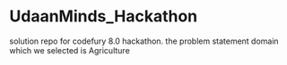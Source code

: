 # UdaanMinds_Hackathon
solution repo for codefury 8.0 hackathon. the problem statement domain which we selected is Agriculture
